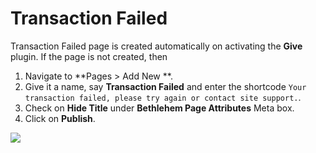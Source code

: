 # Transaction Failed

Transaction Failed page is created automatically on activating the **Give** plugin. If the page is not created, then

1. Navigate to **Pages > Add New **.
2. Give it a name, say **Transaction Failed** and enter the shortcode `Your transaction failed, please try again or contact site support.`.
3. Check on **Hide Title** under **Bethlehem Page Attributes** Meta box.
4. Click on **Publish**.

![](http://transvelo.github.io/docs/bethlehem/images/page-transaction-failed.png)
